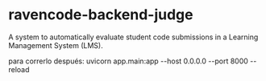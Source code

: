 # ravencode-backend-judge
A system to automatically evaluate student code submissions in a Learning Management System (LMS).


para correrlo después:
uvicorn app.main:app --host 0.0.0.0 --port 8000 --reload